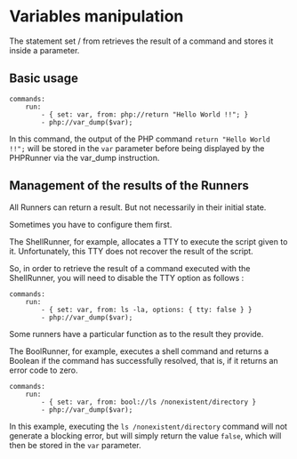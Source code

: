 # Variables manipulation

The statement set / from retrieves the result of a command and stores it inside a parameter.

## Basic usage

```
commands:
    run:
        - { set: var, from: php://return "Hello World !!"; }
        - php://var_dump($var);
```

In this command, the output of the PHP command `return "Hello World !!";` will be stored in the `var` parameter before being displayed by the PHPRunner via the var_dump instruction.


## Management of the results of the Runners

All Runners can return a result. But not necessarily in their initial state.

Sometimes you have to configure them first.

The ShellRunner, for example, allocates a TTY to execute the script given to it. Unfortunately, this TTY does not recover the result of the script.

So, in order to retrieve the result of a command executed with the ShellRunner, you will need to disable the TTY option as follows :

```
commands:
    run:
        - { set: var, from: ls -la, options: { tty: false } }
        - php://var_dump($var);
```

Some runners have a particular function as to the result they provide.

The BoolRunner, for example, executes a shell command and returns a Boolean if the command has successfully resolved, that is, if it returns an error code to zero.

```
commands:
    run:
        - { set: var, from: bool://ls /nonexistent/directory }
        - php://var_dump($var);
```

In this example, executing the `ls /nonexistent/directory` command will not generate a blocking error, but will simply return the value `false`, which will then be stored in the `var` parameter.